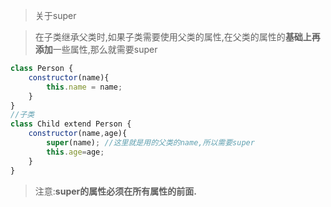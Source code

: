 > 关于super

> 在子类继承父类时,如果子类需要使用父类的属性,在父类的属性的**基础上再添加**一些属性,那么就需要super

```js
class Person {
	constructor(name){
		this.name = name;
    }
}
//子类
class Child extend Person {
	constructor(name,age){
		super(name); //这里就是用的父类的name,所以需要super
        this.age=age;
    }
}
```

> 注意:**super的属性必须在所有属性的前面.**

